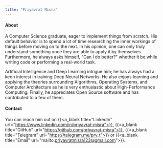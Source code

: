 ```yaml
---
title: "Priyavrat Misra"
---
```


#### About
A Computer Science graduate, eager to implement things from scratch. His default behavior is to spend a lot of time researching the inner workings of things before moving on to the next. In his opinion, one can only truly understand something once they are able to apply it by themselves. Furthermore, he always asks himself, "Can I do better?" whether it be while writing code or performing a real-world task.

Artificial Intelligence and Deep Learning intrigue him; he has always had a keen interest in training Deep Neural Networks. He also enjoys learning and applying the theories surrounding Algorithms, Operating Systems, and Computer Architecture as he is very enthusiastic about High-Performance Computing. Finally, he appreciates Open Source software and has contributed to a few of them.

#### Contact
You can reach him out on {{<a_blank title="LinkedIn" url="https://www.linkedin.com/in/priyavrat-misra">}}, {{<a_blank title="GitHub" url="https://github.com/priyavrat-misra">}}, {{<a_blank title="Telegram" url="https://telegram.me/prv_t">}} or {{<a_blank title="Email" url="mailto:priyavratmisra123@gmail.com">}}.